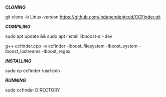 ***CLONING***

git clone -b Linux-version https://github.com/independentcod/CCFinder.git


***COMPILING***

sudo apt update && sudo apt install libboost-all-dev

g++ ccfinder.cpp -o ccfinder -lboost_filesystem -lboost_system -lboost_iostreams -lboost_regex



***INSTALLING***

sudo cp ccfinder /usr/sbin



***RUNNING***

sudo ccfinder DIRECTORY

